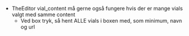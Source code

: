 * TheEditor vial_content må gerne også fungere hvis der er mange vials valgt med samme content
  * Ved box tryk, så hent ALLE vials i boxen med, som minimum, navn og url
